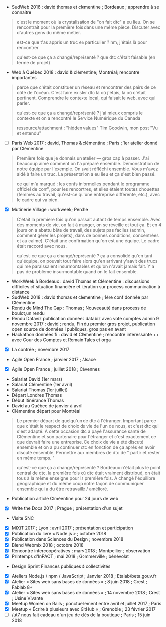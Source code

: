 - SudWeb 2016 : david thomas et clémentine ; Bordeaux ; apprendre à se connaitre
> c'est le moment où la crystalisation de "on fait dtc" a eu lieu. On se rencontrait pour la première fois dans une même pièce. Discuter avec d'autres gens du même métier.
>
> est-ce que t'as appris un truc en particulier ? hm, j'étais là pour rencontrer
>
> qu'est-ce que ça a changé/représenté ? que dtc c'était faisable (en terme de projet)
- Web à Québec 2018 : david & clémentine; Montréal; rencontre importantes
> parce que c'était constituer un réseau et rencontrer des pairs de ce côté de l'océan. C'est faire exister dtc là où j'étais, là où c'était pertinent. Comprendre le contexte local, qui faisait le web, avec qui parler.
>
> qu'est-ce que ça a changé/représenté ? j'ai mieux compris le contexte et on a rencontré le Service Numérique du Canada
>
> ressource/attachment : "hidden values" Tim Goodwin, mon post "Vu et entendu"
- [ ] Paris Web 2017 : david, Thomas & clémentine ; Paris ; 1er atelier donné par Clémentine
> Première fois que je donnais un atelier — gros cap à passer. J'ai beaucoup aimé comment on l'a préparé ensemble. Démonstration de notre équipe par l'exemple. On avait réfléchi ensemble. Vous m'avez aidé à faire un truc. La présentation a eu lieu et ça s'est bien passé.
>
> ce qui m'a marqué : les confs informelles pendant le programme officiel de conf', pour les rencontres, et elles étaient toutes chouettes (femmes au travail, qu'est-ce qu'une entreprise différente, etc.), avec le cadre qui va bien.
- [x] Mutinerie Village : workweek; Perche
> C'était la première fois qu'on passait autant de temps ensemble. Avec des moments de vie, on fait à manger, on se réveille et tout ça. Et en 4 jours on a abattu bête de travail, des sujets pas faciles (admin, comment gérer les projets), dans de bonnes conditions, concentrées et au calme). C'était une confirmation qu'on est une équipe. Le cadre était raccord avec nous.
>
> qu'est-ce que ça a changé/représenté ? ça a consolidé qu'en tant qu'équipe, on pouvait tout faire alors qu'en arrivant y'aavit des trucs qui me paraissaient insurmontables et qu'on n'avait jamais fait. Y'a pas de problème insurmontable quand on le fait ensemble.
- WorkWeek à Bordeaux : david Thomas et Clémentine : discussions difficiles cf situation financière et itération sur process communication à distance
- SudWeb 2018 : david thomas et clémentine ;  1ère conf donnée par Clémentine
- Rendu de Mind The Gap : Thomas ; Nouveeauté dans process de boulot,un rendu
- Rendu Dataviz publication données databiz avec vote comptes admin  9 novembre 2017 : david ; rendu, Fin du premier gros projet, publication open source de données i publiques, gros pas en avant
- Hackathon données fi : david et Clémentine ;  rencontre interessante ++ avec Cour des Comptes et Romain Tales et orga
- [x] La contrée ; novembre 2017
- Agile Open France ; janvier 2017 ; Alsace
- [x] Agile Open France ; juillet 2018 ; Cévennes
- Salariat David (1er mars)
- Salariat Clémentine (1er avril)
- Salariat Thomas (1er juillet)
- Départ Londres Thomas
- Début itinérance Thomas
- David au Québec de janvier à avril
- Clémentine départ pour Montréal
> Le premier départ de quelqu'un de dtc à l'étranger. Important parce que c'était le respect de choix de vie de l'un de nous, et c'est dtc qui s'est adapté. A cette occasion dtc a payé l'assurance santé de Clémentine et son partenaire pour l'étranger et c'est exactement ce que devrait faire une entreprise. Ce choix de vie a été discuté ensemble et on a pu continuer dtc en fonction de ça après en avoir discuté ensemble. Permettre aux membres de dtc de " partir et rester en même temps. "
>
> qu'est-ce que ça a changé/représenté ? Bordeaux n'était plus le point central de dtc, la première fois où dtc était vraiment distribué, on était tous à la même enseigne pour la première fois. A changé l'équilibre géographique et du même coup notre façon de communiquer ensemble qui a du être retravaillé / amélioré.
- Publication article Clméentine pour 24 jours de web
- [x] Write the Docs 2017 ; Prague ; présentation d'un sujet
- Visite SNC
- [x] MiXiT 2017 ; Lyon ; avril 2017 ; présentation et participation
- [x] Publication du livre « Node.js » ; octobre 2018
- [x] Publication dans Sciences du Design ; novembre 2018
- [x] Blend Webmix 2018 ; octobre 2018
- [x] Rencontre intercoopératives ; mars 2018 ; Montpellier ; observation
- [x] Printemps d'InPACT ; mai 2018 ; Gommerville ; bénévolat
- Design Sprint Finances publiques & collectivités
- [x] Ateliers Node.js / npm / JavaScript ; Janvier 2018 ; Etalab/beta.gouv.fr
- [x] Atelier « Sites web sans bases de données » ; 8 juin 2018 ; Crest ; Fablab 8+
- [x] Atelier « Sites web sans bases de données » ; 14 novembre 2018 ; Crest ; Usine Vivante
- [x] Meetup Women on Rails ; ponctuellement entre avril et juillet 2017 ; Paris
- [x] Meetup « Écrire à plusieurs avec GitHub » ; Grenoble ; 23 février 2017
- [ ] /ut7 nous fait cadeau d'un jeu de clés de la boutique ; Paris ; 15 juin 2018
